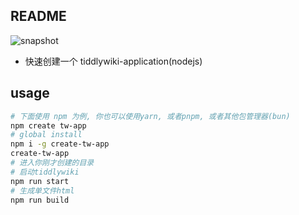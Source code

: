 ## README

![snapshot](https://cdn.jsdelivr.net/gh/oeyoews/neotw@main/img/create-tw-app.png)

* 快速创建一个 tiddlywiki-application(nodejs)

## usage

```bash
# 下面使用 npm 为例, 你也可以使用yarn, 或者pnpm, 或者其他包管理器(bun)
npm create tw-app
# global install
npm i -g create-tw-app
create-tw-app
# 进入你刚才创建的目录
# 启动tiddlywiki
npm run start
# 生成单文件html
npm run build
```
